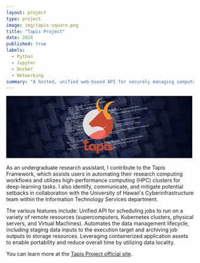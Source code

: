 ```yaml
---
layout: project
type: project
image: img/tapis-square.png
title: "Tapis Project"
date: 2024
published: true
labels:
  - Python
  - Jupyter
  - Docker
  - Networking
summary: "A hosted, unified web-based API for securely managing computational research workloads across institutions."
---
```


<img class="img-fluid" src="../img/tapis-full.jpg">

As an undergraduate research assistant, I contribute to the Tapis Framework, which assists users in automating their research computing workflows and utilizes high-performance computing (HPC) clusters for deep-learning tasks. I also identify, communicate, and mitigate potential setbacks in collaboration with the University of Hawaii's Cyberinfrastructure team within the Information Technology Services department.

The various features include:
Unified API for scheduling jobs to run on a variety of remote resources (supercomputers, Kubernetes clusters, physical servers, and Virtual Machines).
Automates the data management lifecycle, including staging data inputs to the execution target and archiving job outputs to storage resources.
Leveraging containerized application assets to enable portability and reduce overall time by utilizing data locality.

You can learn more at the [Tapis Project official site](https://tapis-project.org/).

